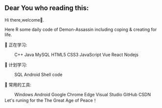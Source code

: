 ## Dear You who reading this:

Hi there,welcome👋.

Here R some daily code of Demon-Assassin including coping & creating for life.

💪 正在学习:

   C++ Java MySQL HTML5 CSS3 JavaScript Vue React Nodejs

🧠 计划学习:

   SQL Android Shell code 

🧰 常用的工具:

   Windows Android Google Chrome Edge Visual Studio GitHub CSDN
Let's runing for the The Great Age of Peace！

<!--
**Demon-Assassin/Demon-Assassin** is a ✨ _special_ ✨ repository because its `README.md` (this file) appears on your GitHub profile.


Here are some ideas to get you started:

- 🔭 I’m currently working on ...
- 🌱 I’m currently learning ...
- 👯 I’m looking to collaborate on ...
- 🤔 I’m looking for help with ...
- 💬 Ask me about ...
- 📫 How to reach me: ...
- 😄 Pronouns: ...
- ⚡ Fun fact: ...
-->
